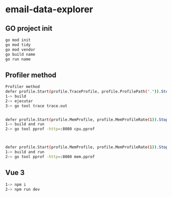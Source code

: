 # email-data-explorer

## GO project init


```sh
go mod init
go mod tidy
go mod vendor
go build name
go run name
```


## Profiler method

```sh
Profiler method
defer profile.Start(profile.TraceProfile, profile.ProfilePath(".")).Stop()
1-> build
2-> ejecutar
3-> go tool trace trace.out


defer profile.Start(profile.MemProfile, profile.MemProfileRate(1)).Stop()
1-> build and run
2-> go tool pprof -http=:8080 cpu.pprof



defer profile.Start(profile.MemProfile, profile.MemProfileRate(1)).Stop()
1-> build and run
2-> go tool pprof -http=:8080 mem.pprof

```

## Vue 3


```sh
1-> npm i
2-> npm run dev
```
